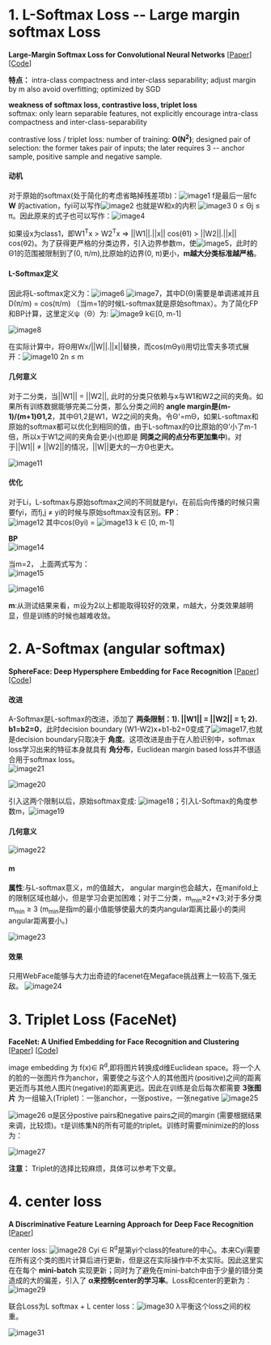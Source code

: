 # 1. L-Softmax Loss -- Large margin softmax Loss
**Large-Margin Softmax Loss for Convolutional Neural Networks** [[Paper](http://proceedings.mlr.press/v48/liud16.pdf)] [[Code](https://github.com/wy1iu/LargeMargin_Softmax_Loss)]

**特点：** intra-class compactness and inter-class separability; adjust margin by m also avoid overfitting; optimized by SGD

**weakness of softmax loss, contrastive loss, triplet loss** <br>
softmax: only learn separable features, not explicitly encourage intra-class compactness and inter-class-separability

contrastive loss / triplet loss: number of training: **O(N<sup>2</sup>)**; designed pair of selection: the former takes pair of inputs; the later requires 3 -- anchor sample, positive sample and negative sample.

#### 动机
对于原始的softmax(处于简化的考虑省略掉残差项b)：![image1](pic/Selection_102.png) f是最后一层fc **W** 的activation，fyi可以写作![image2](pic/Selection_103.png) 也就是W和x的内积 ![image3](pic/Selection_104.png) 0 ≤ Θj ≤ π。因此原来的式子也可以写作：![image4](pic/Selection_105.png)

如果设x为class1，即W1<sup>T</sup>x > W2<sup>T</sup>x => ||W1||.||x|| cos(θ1) > ||W2||.||x|| cos(θ2)。为了获得更严格的分类边界，引入边界参数m，使![image5](pic/Selection_106.png)，此时的Θ1的范围被限制到了(0, π/m),比原始的边界(0, π)更小，**m越大分类标准越严格**。

#### L-Softmax定义
因此将L-softmax定义为：![image6](pic/Selection_107.png) ![image7](pic/Selection_108.png)，其中D(Θ)需要是单调递减并且D(π/m) = cos(π/m) （当m=1的时候L-softmax就是原始softmax）。为了简化FP和BP计算，这里定义ψ（Θ）为: ![image9](pic/Selection_109.png) k∈[0, m-1]

![image8](pic/Selection_117.png)

在实际计算中，将Θ用Wx/||W||.||x||替换，而cos(mΘyi)用切比雪夫多项式展开：![image10](pic/Selection_111.png) 2n ≤ m

#### 几何意义
对于二分类，当||W1|| = ||W2||, 此时的分类只依赖与x与W1和W2之间的夹角。如果所有训练数据能够完美二分类，那么分类之间的 **angle margin是(m-1)/(m+1)Θ1,2**，其中Θ1,2是W1，W2之间的夹角。令Θ'=mΘ，如果L-softmax和原始的softmax都可以优化到相同的值，由于L-softmax的Θ比原始的Θ’小了m-1倍，所以x于W1之间的夹角会更小(也即是 **同类之间的点分布更加集中**)。对于||W1|| ≠ ||W2||的情况，||W||更大的一方Θ也更大。

![image11](pic/Selection_110.png)

#### 优化
对于Li，L-softmax与原始softmax之间的不同就是fyi，在前后向传播的时候只需要fyi，而fj,j ≠ yi的时候与原始softmax没有区别。**FP**： <br>
![image12](pic/Selection_112.png) 其中cos(Θyi) = ![image13](pic/Selection_113.png) k ∈ [0, m-1]

**BP** <br>
![image14](pic/Selection_114.png)

当m=2， 上面两式写为：<br>
![image15](pic/Selection_115.png)

![image16](pic/Selection_116.png)

**m**:从测试结果来看，m设为2以上都能取得较好的效果，m越大，分类效果越明显，但是训练的时候也越难收敛。


# 2. A-Softmax (angular softmax)
**SphereFace: Deep Hypersphere Embedding for Face Recognition** [[Paper](https://arxiv.org/pdf/1704.08063.pdf)] [[Code](https://github.com/wy1iu/sphereface)]

#### 改进
A-Softmax是L-softmax的改进，添加了 **两条限制：1). ||W1|| = ||W2|| = 1; 2). b1=b2=0**，此时decision boundary (W1-W2)x+b1-b2=0变成了![image17](pic/Selection_124.png),也就是decision boundary只取决于 **角度**。这项改进是由于在人脸识别中，softmax loss学习出来的特征本身就具有 **角分布**，Euclidean margin based loss并不很适合用于softmax loss。<br>
![image21](pic/Selection_119.png)

![image20](pic/Selection_120.png)

引入这两个限制以后，原始softmax变成: ![image18](pic/Selection_125.png)；引入L-Softmax的角度参数m，![image19](pic/Selection_127.png)

#### 几何意义
![image22](pic/Selection_121.png)

#### m
**属性**:与L-softmax意义，m的值越大， angular margin也会越大，在manifold上的限制区域也越小，但是学习会更加困难；对于二分类，m<sub>min</sub>≥2+√3;对于多分类m<sub>min</sub> ≥ 3 (m<sub>min</sub>是指m的最小值能够使最大的类内angular距离比最小的类间angular距离要小。)

![image23](pic/Selection_122.png)

#### 效果
只用WebFace能够与大力出奇迹的facenet在Megaface挑战赛上一较高下,强无敌。
![image24](pic/Selection_123.png)


# 3. Triplet Loss (FaceNet)
**FaceNet: A Unified Embedding for Face Recognition and Clustering** [[Paper](https://arxiv.org/pdf/1503.03832.pdf)] [[Code](https://github.com/davidsandberg/facenet)]

image embedding 为 f(x)∈ R<sup>d</sup>,即将图片转换成d维Euclidean space。将一个人的脸的一张图片作为anchor，需要使之与这个人的其他图片(positive)之间的距离更近而与其他人图片(negative)的距离更远。因此在训练是会后每次都需要 **3张图片** 为一组输入(Triplet)：一张anchor，一张postive，一张negative
![image25](pic/Selection_128.png)

![image26](pic/Selection_129.png) α是区分postive pairs和negative pairs之间的margin (需要根据结果来调，比较烦)。τ是训练集N的所有可能的triplet。训练时需要minimize的的loss为：

![image27](pic/Selection_130.png)

**注意：** Triplet的选择比较麻烦，具体可以参考下文章。

# 4. center loss
**A Discriminative Feature Learning Approach for Deep Face Recognition** [[Paper](http://ydwen.github.io/papers/WenECCV16.pdf)]

center loss: ![image28](pic/Selection_131.png) Cyi ∈ R<sup>d</sup>是第yi个class的feature的中心。本来Cyi需要在所有这个类的图片计算后进行更新，但是这在实际操作中不太实际。因此这里实在在每个 **mini-batch** 实现更新；同时为了避免在mini-batch中由于少量的错分类造成的大的偏差，引入了 **α来控制center的学习率**。Loss和center的更新为：![image29](pic/Selection_132.png)

联合Loss为L softmax + L center loss：![image30](pic/Selection_133.png) λ平衡这个loss之间的权重。

![image31](pic/Selection_135.png)
